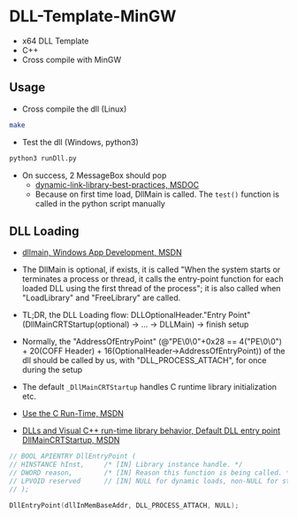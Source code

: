 # DLL-Template-MinGW
- x64 DLL Template
- C++
- Cross compile with MinGW

## Usage

- Cross compile the dll (Linux)

```sh
make
```

- Test the dll (Windows, python3)

```bat
python3 runDll.py
```

- On success, 2 MessageBox should pop
  - [dynamic-link-library-best-practices, MSDOC](https://learn.microsoft.com/en-us/windows/win32/dlls/dynamic-link-library-best-practices)
  - Because on first time load, DllMain is called. The `test()` function is called in the python script manually

## DLL Loading

- [dllmain, Windows App Development, MSDN](https://learn.microsoft.com/en-us/windows/win32/dlls/dllmain)
- The DllMain is optional, if exists, it is called "When the system starts or terminates a process or thread, it calls the entry-point function for each loaded DLL using the first thread of the process"; it is also called when "LoadLibrary" and "FreeLibrary" are called.

- TL;DR, the DLL Loading flow: DLLOptionalHeader."Entry Point" (DllMainCRTStartup(optional) -> ... -> DLLMain) -> finish setup
- Normally, the "AddressOfEntryPoint" (@"PE\0\0"+0x28 == 4("PE\0\0") + 20(COFF Header) + 16(OptionalHeader->AddressOfEntryPoint)) of the dll should be called by us, with "DLL_PROCESS_ATTACH", for once during the setup
- The default `_DllMainCRTStartup` handles C runtime library initialization etc.
- [Use the C Run-Time, MSDN](https://learn.microsoft.com/en-us/troubleshoot/developer/visualstudio/cpp/libraries/use-c-run-time)
- [DLLs and Visual C++ run-time library behavior, Default DLL entry point DllMainCRTStartup, MSDN](https://learn.microsoft.com/en-us/cpp/build/run-time-library-behavior?view=msvc-170)

```c++
// BOOL APIENTRY DllEntryPoint (
// HINSTANCE hInst,		/* [IN] Library instance handle. */
// DWORD reason,		/* [IN] Reason this function is being called. */
// LPVOID reserved      // [IN] NULL for dynamic loads, non-NULL for static loads
// );

DllEntryPoint(dllInMemBaseAddr, DLL_PROCESS_ATTACH, NULL);
```


